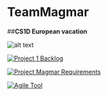 # TeamMagmar

##**CS1D European vacation**

![alt text](https://i.postimg.cc/vTZDYTky/magmar.png)


[![Project 1 Backlog](https://img.shields.io/badge/Doc-Backlog-blueviolet)](https://docs.google.com/document/d/1vv1M_nVyrmXE4dFy8qvDx3E9EwxmguDaSK_trZyPLvg/edit)


[![Project Magmar Requirements](https://img.shields.io/badge/Doc-Requirements-9cf)](https://docs.google.com/document/d/1qZDJcIs2vRNuiRiVrOTQCtlKkLunnrothJ01GGq9iok/edit?usp=sharing)


[![Agile Tool](https://img.shields.io/badge/Doc-Agile%20Tool-blueviolet)](https://zube.io/cs1c-5/cs1d-european-vacation/w/workspace-1/kanban)
